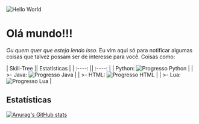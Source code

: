 ![Hello World](https://media.tenor.com/mGgWY8RkgYMAAAAC/hello-world.gif)

# Olá mundo!!!
_Ou quem quer que esteja lendo isso._
Eu vim aqui só para notificar algumas coisas que talvez possam ser de interesse para você. Coisas como:

| Skill-Tree || Estatísticas |
|    :----:   ||    :----:   |
| Python: ![Progresso Python](https://progress-bar.dev/70/ "Progresso Python") |
| >- Java: ![Progresso Java](https://progress-bar.dev/25/ "Progresso Java") |
| >- HTML: ![Progresso HTML](https://progress-bar.dev/25/ "Progresso HTML") |
| >- Lua: ![Progresso Lua](https://progress-bar.dev/50/ "Progresso Lua") |

## Estatísticas
[![Anurag's GitHub stats](https://github-readme-stats.vercel.app/api?username=lIlIlIIIlll&theme=great-gatsby)](https://github.com/anuraghazra/github-readme-stats)
